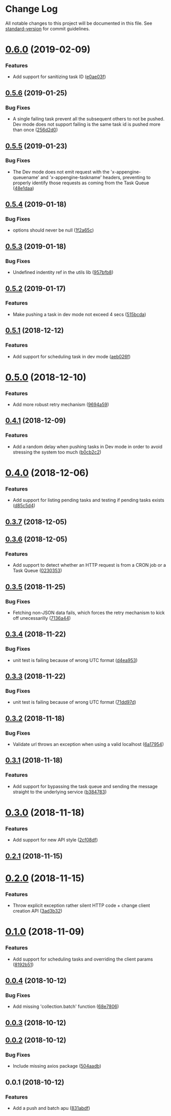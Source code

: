 # Change Log

All notable changes to this project will be documented in this file. See [standard-version](https://github.com/conventional-changelog/standard-version) for commit guidelines.

<a name="0.6.0"></a>
# [0.6.0](https://github.com/nicolasdao/google-cloud-tasks/compare/v0.5.6...v0.6.0) (2019-02-09)


### Features

* Add support for sanitizing task ID ([e0ae03f](https://github.com/nicolasdao/google-cloud-tasks/commit/e0ae03f))



<a name="0.5.6"></a>
## [0.5.6](https://github.com/nicolasdao/google-cloud-tasks/compare/v0.5.5...v0.5.6) (2019-01-25)


### Bug Fixes

* A single failing task prevent all the subsequent others to not be pushed. Dev mode does not support failing is the same task id is pushed more than once ([256d2d0](https://github.com/nicolasdao/google-cloud-tasks/commit/256d2d0))



<a name="0.5.5"></a>
## [0.5.5](https://github.com/nicolasdao/google-cloud-tasks/compare/v0.5.4...v0.5.5) (2019-01-23)


### Bug Fixes

* The Dev mode does not emit request with the 'x-appengine-queuename' and 'x-appengine-taskname' headers, preventing to properly identify those requests as coming from the Task Queue ([48e1daa](https://github.com/nicolasdao/google-cloud-tasks/commit/48e1daa))



<a name="0.5.4"></a>
## [0.5.4](https://github.com/nicolasdao/google-cloud-tasks/compare/v0.5.3...v0.5.4) (2019-01-18)


### Bug Fixes

* options should never be null ([1f2a65c](https://github.com/nicolasdao/google-cloud-tasks/commit/1f2a65c))



<a name="0.5.3"></a>
## [0.5.3](https://github.com/nicolasdao/google-cloud-tasks/compare/v0.5.2...v0.5.3) (2019-01-18)


### Bug Fixes

* Undefined indentity ref in the utils lib ([957bfb8](https://github.com/nicolasdao/google-cloud-tasks/commit/957bfb8))



<a name="0.5.2"></a>
## [0.5.2](https://github.com/nicolasdao/google-cloud-tasks/compare/v0.5.1...v0.5.2) (2019-01-17)


### Features

* Make pushing a task in dev mode not exceed 4 secs ([515bcda](https://github.com/nicolasdao/google-cloud-tasks/commit/515bcda))



<a name="0.5.1"></a>
## [0.5.1](https://github.com/nicolasdao/google-cloud-tasks/compare/v0.5.0...v0.5.1) (2018-12-12)


### Features

* Add support for scheduling task in dev mode ([aeb026f](https://github.com/nicolasdao/google-cloud-tasks/commit/aeb026f))



<a name="0.5.0"></a>
# [0.5.0](https://github.com/nicolasdao/google-cloud-tasks/compare/v0.4.1...v0.5.0) (2018-12-10)


### Features

* Add more robust retry mechanism ([9694a59](https://github.com/nicolasdao/google-cloud-tasks/commit/9694a59))



<a name="0.4.1"></a>
## [0.4.1](https://github.com/nicolasdao/google-cloud-tasks/compare/v0.4.0...v0.4.1) (2018-12-09)


### Features

* Add a random delay when pushing tasks in Dev mode in order to avoid stressing the system too much ([b0cb2c2](https://github.com/nicolasdao/google-cloud-tasks/commit/b0cb2c2))



<a name="0.4.0"></a>
# [0.4.0](https://github.com/nicolasdao/google-cloud-tasks/compare/v0.3.7...v0.4.0) (2018-12-06)


### Features

* Add support for listing pending tasks and testing if pending tasks exists ([d85c5d4](https://github.com/nicolasdao/google-cloud-tasks/commit/d85c5d4))



<a name="0.3.7"></a>
## [0.3.7](https://github.com/nicolasdao/google-cloud-tasks/compare/v0.3.6...v0.3.7) (2018-12-05)



<a name="0.3.6"></a>
## [0.3.6](https://github.com/nicolasdao/google-cloud-tasks/compare/v0.3.5...v0.3.6) (2018-12-05)


### Features

* Add support to detect whether an HTTP request is from a CRON job or a Task Queue ([0230353](https://github.com/nicolasdao/google-cloud-tasks/commit/0230353))



<a name="0.3.5"></a>
## [0.3.5](https://github.com/nicolasdao/google-cloud-tasks/compare/v0.3.4...v0.3.5) (2018-11-25)


### Bug Fixes

* Fetching non-JSON data fails, which forces the retry mechanism to kick off unecessarilly ([7136a44](https://github.com/nicolasdao/google-cloud-tasks/commit/7136a44))



<a name="0.3.4"></a>
## [0.3.4](https://github.com/nicolasdao/google-cloud-tasks/compare/v0.3.3...v0.3.4) (2018-11-22)


### Bug Fixes

* unit test is failing because of wrong UTC format ([d4ea953](https://github.com/nicolasdao/google-cloud-tasks/commit/d4ea953))



<a name="0.3.3"></a>
## [0.3.3](https://github.com/nicolasdao/google-cloud-tasks/compare/v0.3.2...v0.3.3) (2018-11-22)


### Bug Fixes

* unit test is failing because of wrong UTC format ([71dd97d](https://github.com/nicolasdao/google-cloud-tasks/commit/71dd97d))



<a name="0.3.2"></a>
## [0.3.2](https://github.com/nicolasdao/google-cloud-tasks/compare/v0.3.1...v0.3.2) (2018-11-18)


### Bug Fixes

* Validate url throws an exception when using a valid localhost ([6a17954](https://github.com/nicolasdao/google-cloud-tasks/commit/6a17954))



<a name="0.3.1"></a>
## [0.3.1](https://github.com/nicolasdao/google-cloud-tasks/compare/v0.3.0...v0.3.1) (2018-11-18)


### Features

* Add support for bypassing the task queue and sending the message straight to the underlying service ([b384783](https://github.com/nicolasdao/google-cloud-tasks/commit/b384783))



<a name="0.3.0"></a>
# [0.3.0](https://github.com/nicolasdao/google-cloud-tasks/compare/v0.2.1...v0.3.0) (2018-11-18)


### Features

* Add support for new API style ([2cf08df](https://github.com/nicolasdao/google-cloud-tasks/commit/2cf08df))



<a name="0.2.1"></a>
## [0.2.1](https://github.com/nicolasdao/google-cloud-tasks/compare/v0.2.0...v0.2.1) (2018-11-15)



<a name="0.2.0"></a>
# [0.2.0](https://github.com/nicolasdao/google-cloud-tasks/compare/v0.1.0...v0.2.0) (2018-11-15)


### Features

* Throw explicit exception rather silent HTTP code + change client creation API ([3ad3b32](https://github.com/nicolasdao/google-cloud-tasks/commit/3ad3b32))



<a name="0.1.0"></a>
# [0.1.0](https://github.com/nicolasdao/google-cloud-tasks/compare/v0.0.4...v0.1.0) (2018-11-09)


### Features

* Add support for scheduling tasks and overriding the client params ([8192b51](https://github.com/nicolasdao/google-cloud-tasks/commit/8192b51))



<a name="0.0.4"></a>
## [0.0.4](https://github.com/nicolasdao/google-cloud-tasks/compare/v0.0.3...v0.0.4) (2018-10-12)


### Bug Fixes

* Add missing 'collection.batch' function ([68e7806](https://github.com/nicolasdao/google-cloud-tasks/commit/68e7806))



<a name="0.0.3"></a>
## [0.0.3](https://github.com/nicolasdao/google-cloud-tasks/compare/v0.0.2...v0.0.3) (2018-10-12)



<a name="0.0.2"></a>
## [0.0.2](https://github.com/nicolasdao/google-cloud-tasks/compare/v0.0.1...v0.0.2) (2018-10-12)


### Bug Fixes

* Include missing axios package ([504aadb](https://github.com/nicolasdao/google-cloud-tasks/commit/504aadb))



<a name="0.0.1"></a>
## 0.0.1 (2018-10-12)


### Features

* Add a push and batch apu ([831abdf](https://github.com/nicolasdao/google-cloud-tasks/commit/831abdf))
